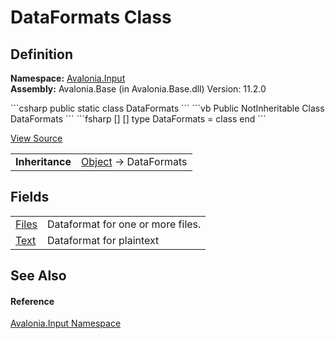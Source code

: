 # DataFormats Class




## Definition
**Namespace:** <a href="N_Avalonia_Input">Avalonia.Input</a>  
**Assembly:** Avalonia.Base (in Avalonia.Base.dll) Version: 11.2.0

<Tabs groupId="api-code-preview">
<TabItem value="csharp" label="C#">
```csharp
public static class DataFormats
```
</TabItem>
<TabItem value="vb" label="VB">
```vb
Public NotInheritable Class DataFormats
```
</TabItem>
<TabItem value="fsharp" label="F#">
```fsharp
[<AbstractClassAttribute>]
[<SealedAttribute>]
type DataFormats = class end
```
</TabItem>
</Tabs>



<a href="https://github.com/AvaloniaUI/Avalonia/tree/master/src/Avalonia.Base/Input/DataFormats.cs" title="View the source code">View Source</a>

<table>
<tr><td><strong>Inheritance</strong></td><td><a href="https://learn.microsoft.com/dotnet/api/system.object" target="_blank" rel="noopener noreferrer">Object</a>  →  DataFormats</td></tr>
</table>



## Fields
<table>
<tr>
<td><a href="F_Avalonia_Input_DataFormats_Files">Files</a></td>
<td>Dataformat for one or more files.</td>
</tr>
<tr>
<td><a href="F_Avalonia_Input_DataFormats_Text">Text</a></td>
<td>Dataformat for plaintext</td>
</tr>
</table>

## See Also


#### Reference
<a href="N_Avalonia_Input">Avalonia.Input Namespace</a>  
